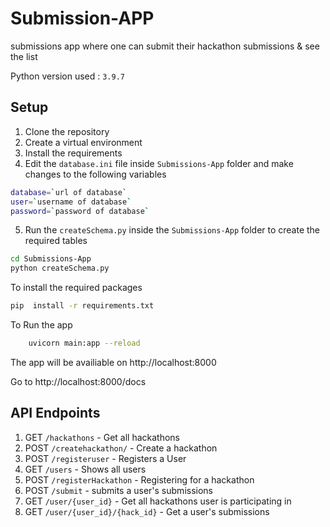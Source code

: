 # Submission-APP

submissions app where one can submit their hackathon submissions & see the list

Python version used : `3.9.7`

## Setup
1. Clone the repository 
2. Create a virtual environment
3. Install the requirements
4. Edit the `database.ini` file inside `Submissions-App` folder and make changes to the following variables
```bash
database=`url of database`
user=`username of database`
password=`password of database`

```
5. Run the `createSchema.py` inside the `Submissions-App` folder to create the required tables
```bash
cd Submissions-App
python createSchema.py

```

To install the required packages
```bash
pip  install -r requirements.txt
```
To Run the app
```bash
    uvicorn main:app --reload
```

The app will be availiable on http://localhost:8000

Go to http://localhost:8000/docs

## API Endpoints
<!-- 1. GET `/api/hackathons/` - -->
1. GET `/hackathons` -  Get all hackathons
2. POST `/createhackathon/` - Create a hackathon
3. POST `/registeruser` - Registers a User
4. GET `/users` - Shows all users
5. POST `/registerHackathon` - Registering for a hackathon
5. POST `/submit` - submits a user's submissions
6. GET `/user/{user_id}` - Get all hackathons user is participating in
7. GET `/user/{user_id}/{hack_id}` - Get a user's submissions
